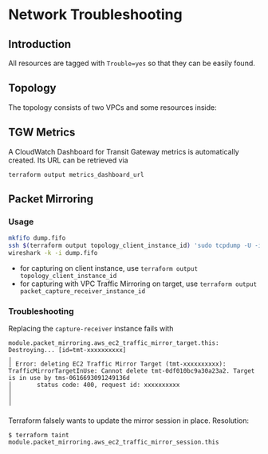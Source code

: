 # Network Troubleshooting

## Introduction

All resources are tagged with `Trouble=yes` so that they can be easily found.

## Topology

The topology consists of two VPCs and some resources inside:


## TGW Metrics

A CloudWatch Dashboard for Transit Gateway metrics is automatically created.
Its URL can be retrieved via

```
terraform output metrics_dashboard_url
```

## Packet Mirroring

### Usage

```bash
mkfifo dump.fifo
ssh $(terraform output topology_client_instance_id) 'sudo tcpdump -U -i ens5 -w -' > dump.fifo &
wireshark -k -i dump.fifo
```

- for capturing on client instance, use `terraform output topology_client_instance_id`
- for capturing with VPC Traffic Mirroring on target, use `terraform output packet_capture_receiver_instance_id`
### Troubleshooting

Replacing the `capture-receiver` instance fails with

```
module.packet_mirroring.aws_ec2_traffic_mirror_target.this: Destroying... [id=tmt-xxxxxxxxxx]
╷
│ Error: deleting EC2 Traffic Mirror Target (tmt-xxxxxxxxxx): TrafficMirrorTargetInUse: Cannot delete tmt-0df010bc9a30a23a2. Target is in use by tms-0616693091249136d
│       status code: 400, request id: xxxxxxxxxx
│ 
│ 
╵

```

Terraform falsely wants to update the mirror session in place. Resolution:

```
$ terraform taint module.packet_mirroring.aws_ec2_traffic_mirror_session.this
```